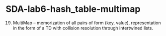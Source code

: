 # SDA-lab6-hash_table-multimap
19. MultiMap – memorization of all pairs of form (key, value), representation in the form of a TD with collision resolution through intertwined lists.
